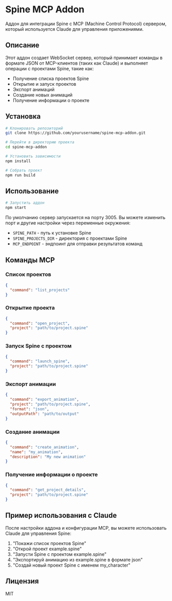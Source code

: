 # Spine MCP Addon

Аддон для интеграции Spine с MCP (Machine Control Protocol) сервером, который используется Claude для управления приложениями.

## Описание

Этот аддон создает WebSocket сервер, который принимает команды в формате JSON от MCP-клиентов (таких как Claude) и выполняет операции с проектами Spine, такие как:

- Получение списка проектов Spine
- Открытие и запуск проектов
- Экспорт анимаций
- Создание новых анимаций
- Получение информации о проекте

## Установка

```bash
# Клонировать репозиторий
git clone https://github.com/yourusername/spine-mcp-addon.git

# Перейти в директорию проекта
cd spine-mcp-addon

# Установить зависимости
npm install

# Собрать проект
npm run build
```

## Использование

```bash
# Запустить аддон
npm start
```

По умолчанию сервер запускается на порту 3005. Вы можете изменить порт и другие настройки через переменные окружения:

- `SPINE_PATH` - путь к установке Spine
- `SPINE_PROJECTS_DIR` - директория с проектами Spine
- `MCP_ENDPOINT` - эндпоинт для отправки результатов команд

## Команды MCP

### Список проектов

```json
{
  "command": "list_projects"
}
```

### Открытие проекта

```json
{
  "command": "open_project",
  "project": "path/to/project.spine"
}
```

### Запуск Spine с проектом

```json
{
  "command": "launch_spine",
  "project": "path/to/project.spine"
}
```

### Экспорт анимации

```json
{
  "command": "export_animation",
  "project": "path/to/project.spine",
  "format": "json",
  "outputPath": "path/to/output"
}
```

### Создание анимации

```json
{
  "command": "create_animation",
  "name": "my_animation",
  "description": "My new animation"
}
```

### Получение информации о проекте

```json
{
  "command": "get_project_details",
  "project": "path/to/project.spine"
}
```

## Пример использования с Claude

После настройки аддона и конфигурации MCP, вы можете использовать Claude для управления Spine:

1. "Покажи список проектов Spine"
2. "Открой проект example.spine"
3. "Запусти Spine с проектом example.spine"
4. "Экспортируй анимацию из example.spine в формате json"
5. "Создай новый проект Spine с именем my_character"

## Лицензия

MIT 